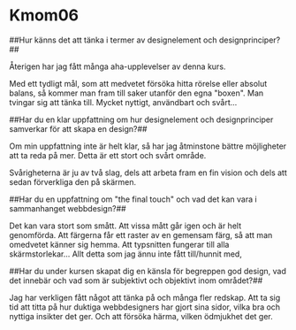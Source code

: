 Kmom06
===============================

##Hur känns det att tänka i termer av designelement och designprinciper?##

Återigen har jag fått många aha-upplevelser av denna kurs.

Med ett tydligt mål, som att medvetet försöka hitta rörelse eller absolut balans, så kommer man fram till saker utanför den egna "boxen". Man tvingar sig att tänka till. Mycket nyttigt, användbart och svårt...

##Har du en klar uppfattning om hur designelement och designprinciper samverkar för att skapa en design?##

Om min uppfattning inte är helt klar, så har jag åtminstone bättre möjligheter att ta reda på mer. Detta är ett stort och svårt område. 

Svårigheterna är ju av två slag, dels att arbeta fram en fin vision och dels att sedan förverkliga den på skärmen.

##Har du en uppfattning om "the final touch" och vad det kan vara i sammanhanget webbdesign?##

Det kan vara stort som smått. Att vissa mått går igen och är helt genomförda. Att färgerna får ett raster av en gemensam färg, så att man omedvetet känner sig hemma. Att typsnitten fungerar till alla skärmstorlekar... Allt detta som jag ännu inte fått till/hunnit med,

##Har du under kursen skapat dig en känsla för begreppen god design, vad det innebär och vad som är subjektivt och objektivt inom området?##

Jag har verkligen fått något att tänka på och många fler redskap. Att ta sig tid att titta på hur duktiga webbdesigners har gjort sina sidor, vilka bra och nyttiga insikter det ger. Och att försöka härma, vilken ödmjukhet det ger.

